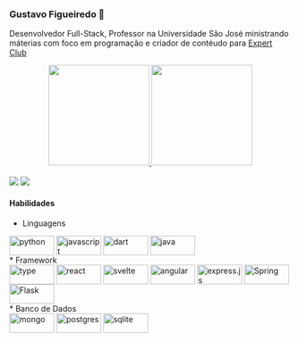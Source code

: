 ### Gustavo Figueiredo 👋

Desenvolvedor Full-Stack, Professor na Universidade São José ministrando máterias com foco em programação e criador de contéudo para [Expert Club](https://www.rocketseat.com.br/expertsclub)

<div align="center">
  <a href="https://github.com/gustavodsf">
  <img height="180em" src="https://github-readme-stats.vercel.app/api/?username=gustavodsf&show_icons=true&title_color=fff&icon_color=79ff97&text_color=9f9f9f&bg_color=151515"/>
  <img height="180em" src="https://github-readme-stats.vercel.app/api/top-langs/?username=gustavodsf&show_icons=true&title_color=fff&icon_color=79ff97&text_color=9f9f9f&bg_color=151515"/>
</div>
<div style="display: inline_block"><br />
  <a href = "mailto:gustavodsf1@gmail.com"><img src="https://img.shields.io/badge/-Gmail-%23333?style=for-the-badge&logo=gmail&logoColor=white" target="_blank"></a>
  <a href="https://www.linkedin.com/in/gustavo-figueiredo-8602966b/" target="_blank"><img src="https://img.shields.io/badge/-LinkedIn-%230077B5?style=for-the-badge&logo=linkedin&logoColor=white" target="_blank"></a>
</div>

 #### Habilidades
* Linguagens
<div style="display: inline_block">
 <img align="center" alt="python"     height="35" width="80" src="https://img.shields.io/badge/Python-3776AB?style=for-the-badge&logo=python&logoColor=white" />
 <img align="center" alt="javascript" height="35" width="80" src="https://img.shields.io/badge/JavaScript-F7DF1E?style=for-the-badge&logo=javascript&logoColor=black" />
 <img align="center" alt="dart"       height="35" width="80" src="https://img.shields.io/badge/Dart-0175C2?style=for-the-badge&logo=dart&logoColor=white" />
 <img align="center" alt="java"       height="35" width="80" src="https://img.shields.io/badge/Java-ED8B00?style=for-the-badge&logo=java&logoColor=white" />
</div>
* Framework
<div style="display: inline_block">
  <img align="center" alt="type"    height="35" width="80" src="https://img.shields.io/badge/TypeScript-007ACC?style=for-the-badge&logo=typescript&logoColor=white" />
  <img align="center" alt="react"   height="35" width="80" src="https://img.shields.io/badge/React-20232A?style=for-the-badge&logo=react&logoColor=61DAFB" />
  <img align="center" alt="svelte"  height="35" width="80" src="https://img.shields.io/badge/Svelte-4A4A55?style=for-the-badge&logo=svelte&logoColor=FF3E00" />
  <img align="center" alt="angular" height="35" width="80" src="https://img.shields.io/badge/Angular-DD0031?style=for-the-badge&logo=angular&logoColor=white" />

  <img align="center" alt="express.js" height="35" width="80" src="https://img.shields.io/badge/Express.js-404D59?style=for-the-badge" />
  <img align="center" alt="Spring"     height="35" width="80" src="https://img.shields.io/badge/Spring-6DB33F?style=for-the-badge&logo=spring&logoColor=white" />
  <img align="center" alt="Flask"      height="35" width="80" src="https://img.shields.io/badge/Flask-000000?style=for-the-badge&logo=flask&logoColor=white" />
</div>
* Banco de Dados
<div style="display: inline_block">
  <img align="center" alt="mongo"    height="35" width="80" src="https://img.shields.io/badge/MongoDB-4EA94B?style=for-the-badge&logo=mongodb&logoColor=white" />
  <img align="center" alt="postgres" height="35" width="80" src="https://img.shields.io/badge/PostgreSQL-316192?style=for-the-badge&logo=postgresql&logoColor=white" />
  <img align="center" alt="sqlite"   height="35" width="80" src="https://img.shields.io/badge/SQLite-07405E?style=for-the-badge&logo=sqlite&logoColor=white" />
</div>

